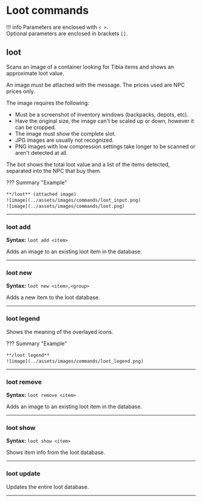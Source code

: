 # Loot commands

!!! info
    Parameters are enclosed with `< >`.   
    Optional parameters are enclosed in brackets `[]`.

## loot

Scans an image of a container looking for Tibia items and shows an approximate loot value.

An image must be attached with the message. The prices used are NPC prices only.

The image requires the following:

- Must be a screenshot of inventory windows (backpacks, depots, etc).
- Have the original size, the image can't be scaled up or down, however it can be cropped.
- The image must show the complete slot.
- JPG images are usually not recognized.
- PNG images with low compression settings take longer to be scanned or aren't detected at all.

The bot shows the total loot value and a list of the items detected, separated into the NPC that buy them.

??? Summary "Example"

    **/loot** (attached image)  
    ![image](../assets/images/commands/loot_input.png)  
    ![image](../assets/images/commands/loot.png)  

---- 

### loot add
**Syntax:** `loot add <item>`

Adds an image to an existing loot item in the database.

----

### loot new
**Syntax:** `loot new <item>,<group>`

Adds a new item to the loot database.

----

### loot legend

Shows the meaning of the overlayed icons.

??? Summary "Example"

    **/loot legend**   
    ![image](../assets/images/commands/loot_legend.png)

----

### loot remove
**Syntax:** `loot remove <item>`

Adds an image to an existing loot item in the database.

----

### loot show
**Syntax:** `loot show <item>`

Shows item info from the loot database.

----

### loot update

Updates the entire loot database.

----